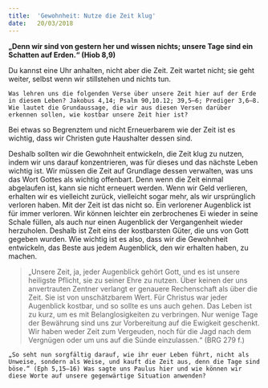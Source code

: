 ```yaml
---
title:  'Gewohnheit: Nutze die Zeit klug'
date:   20/03/2018
---
```


**„Denn wir sind von gestern her und wissen nichts; unsere Tage sind ein Schatten auf Erden.“ (Hiob 8,9)** 

Du kannst eine Uhr anhalten, nicht aber die Zeit. Zeit wartet nicht; sie geht weiter, selbst wenn wir stillstehen und nichts tun. 

`Was lehren uns die folgenden Verse über unsere Zeit hier auf der Erde in diesem Leben? Jakobus 4,14; Psalm 90,10.12; 39,5–6; Prediger 3,6–8. Wie lautet die Grundaussage, die wir aus diesen Versen darüber erkennen sollen, wie kostbar unsere Zeit hier ist?` 

Bei etwas so Begrenztem und nicht Erneuerbarem wie der Zeit ist es wichtig, dass wir Christen gute Haushalter dessen sind. 

Deshalb sollten wir die Gewohnheit entwickeln, die Zeit klug zu nutzen, indem wir uns darauf konzentrieren, was für dieses und das nächste Leben wichtig ist. Wir müssen die Zeit auf Grundlage dessen verwalten, was uns das Wort Gottes als wichtig offenbart. Denn wenn die Zeit einmal abgelaufen ist, kann sie nicht erneuert werden. Wenn wir Geld verlieren, erhalten wir es vielleicht zurück, vielleicht sogar mehr, als wir ursprünglich verloren haben. Mit der Zeit ist das nicht so. Ein verlorener Augenblick ist für immer verloren. Wir können leichter ein zerbrochenes Ei wieder in seine Schale füllen, als auch nur einen Augenblick der Vergangenheit wieder herzuholen. Deshalb ist Zeit eins der kostbarsten Güter, die uns von Gott gegeben wurden. Wie wichtig ist es also, dass wir die Gewohnheit entwickeln, das Beste aus jedem Augenblick, den wir erhalten haben, zu machen. 

> <p></p> 
> „Unsere Zeit, ja, jeder Augenblick gehört Gott, und es ist unsere heiligste Pflicht, sie zu seiner Ehre zu nutzen. Über keinen der uns anvertrauten Zentner verlangt er genauere Rechenschaft als über die Zeit. Sie ist von unschätzbarem Wert. Für Christus war jeder Augenblick kostbar, und so sollte es uns auch gehen. Das Leben ist zu kurz, um es mit Belanglosigkeiten zu verbringen. Nur wenige Tage der Bewährung sind uns zur Vorbereitung auf die Ewigkeit geschenkt. Wir haben weder Zeit zum Vergeuden, noch für die Jagd nach dem Vergnügen oder um uns auf die Sünde einzulassen.“ (BRG 279 f.) 

`„So seht nun sorgfältig darauf, wie ihr euer Leben führt, nicht als Unweise, sondern als Weise, und kauft die Zeit aus, denn die Tage sind böse.“ (Eph 5,15–16) Was sagte uns Paulus hier und wie können wir diese Worte auf unsere gegenwärtige Situation anwenden?` 